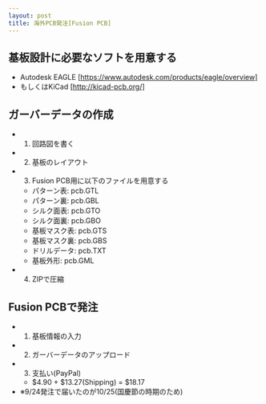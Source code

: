 ```yaml
---
layout: post
title: 海外PCB発注[Fusion PCB]
---
```


## 基板設計に必要なソフトを用意する

- Autodesk EAGLE [https://www.autodesk.com/products/eagle/overview]
- もしくはKiCad [http://kicad-pcb.org/]

## ガーバーデータの作成

- 1. 回路図を書く
- 2. 基板のレイアウト
- 3. Fusion PCB用に以下のファイルを用意する
  - パターン表: pcb.GTL
  - パターン裏: pcb.GBL
  - シルク面表: pcb.GTO
  - シルク面裏: pcb.GBO
  - 基板マスク表: pcb.GTS
  - 基板マスク裏: pcb.GBS
  - ドリルデータ: pcb.TXT
  - 基板外形: pcb.GML
- 4. ZIPで圧縮

## Fusion PCBで発注

- 1. 基板情報の入力
- 2. ガーバーデータのアップロード
- 3. 支払い(PayPal)
  - $4.90 + $13.27(Shipping) = $18.17
- ※9/24発注で届いたのが10/25(国慶節の時期のため)
